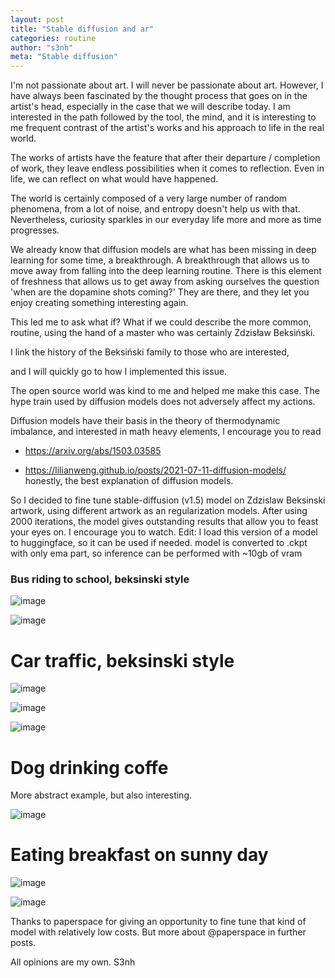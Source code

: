 ```yaml
---
layout: post
title: "Stable diffusion and ar"
categories: routine
author: "s3nh"
meta: "Stable diffusion"
---
```


I'm not passionate about art. I will never be passionate about art.
However, I have always been fascinated by the thought process that goes on in the artist's head,
especially in the case that we will describe today.
I am interested in the path followed by the tool, the mind, and it is interesting to me
frequent contrast of the artist's works and his approach to life in the real world.

The works of artists have the feature that after their departure / completion of work, they leave
endless possibilities when it comes to reflection.
Even in life, we can reflect on what would have happened.


The world is certainly composed of a very large number of random phenomena,
from a lot of noise, and entropy doesn't help us with that.
Nevertheless, curiosity sparkles in our everyday life more and more as time progresses.


We already know that diffusion models are what has been missing in deep learning for some time, a breakthrough. A breakthrough that allows us to move away from falling into the deep learning routine. There is this element of freshness that allows us to get away from asking ourselves the question 'when are the dopamine shots coming?' They are there, and they let you enjoy creating something interesting again.

This led me to ask what if?
What if we could describe the more common, routine, using
the hand of a master who was certainly Zdzisław Beksiński.

I link the history of the Beksiński family to those who are interested,


and I will quickly go to how I implemented this issue.


The open source world was kind to me and helped me make this case. The hype train used by diffusion models does not adversely affect my actions.

Diffusion models have their basis in the theory of thermodynamic imbalance,
and interested in math heavy elements, I encourage you to read


- https://arxiv.org/abs/1503.03585

- https://lilianweng.github.io/posts/2021-07-11-diffusion-models/ honestly, the best explanation of diffusion models.


So I decided to fine tune stable-diffusion (v1.5) model on Zdzislaw Beksinski artwork,
using different artwork as an regularization models.
After using 2000 iterations, the model gives outstanding results that allow you to feast your eyes on.
I encourage you to watch.
Edit: I load this version of a model to huggingface, so it can be used if needed. 
model is converted to .ckpt with only ema part, so inference can be performed with ~10gb of vram 





### Bus riding to school, beksinski style 


![image](https://raw.githubusercontent.com/s3nh/s3nh.github.io/master/_assets/bus1.png)



![image](https://raw.githubusercontent.com/s3nh/s3nh.github.io/master/_assets/bus2.png)

# Car traffic, beksinski style


![image](https://raw.githubusercontent.com/s3nh/s3nh.github.io/master/_assets/_cartraffic.png)


![image](https://raw.githubusercontent.com/s3nh/s3nh.github.io/master/_assets/car_traffic.png)


![image](https://raw.githubusercontent.com/s3nh/s3nh.github.io/master/_assets/car_traffic2.png)



# Dog drinking coffe

More abstract example, but also interesting. 


![image](https://raw.githubusercontent.com/s3nh/s3nh.github.io/master/_assets/dog_drinking_coffee.png)



# Eating breakfast on sunny day


![image](https://raw.githubusercontent.com/s3nh/s3nh.github.io/master/_assets/ebsd.png)



![image](https://raw.githubusercontent.com/s3nh/s3nh.github.io/master/_assets/ebsd2.png)


Thanks to paperspace for giving an opportunity to fine tune that kind of model with relatively low costs. 
But more about @paperspace in further posts. 


All opinions are my own.
S3nh
